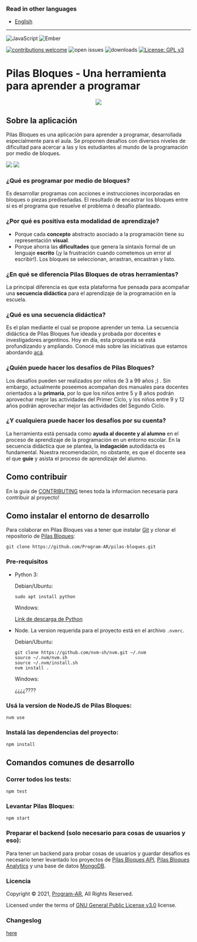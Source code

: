 ### Read in other languages
* [English](https://github.com/Program-AR/pilas-bloques/blob/guidelines/README_en.md)
_____________
![JavaScript](https://img.shields.io/badge/javascript-%23323330.svg?style=for-the-badge&logo=javascript&logoColor=%23F7DF1E)
![Ember](https://img.shields.io/badge/ember-1C1E24?style=for-the-badge&logo=ember.js&logoColor=#D04A37)

[![contributions welcome](https://img.shields.io/badge/contributions-welcome-brightgreen.svg?style=flat)](https://github.com/Program-AR/pilas-bloques/issues)
![open issues](https://badgen.net/github/open-issues/Program-AR/pilas-bloques)
![downloads](https://badgen.net/github/assets-dl/Program-AR/pilas-bloques/1.6.1)
[![License: GPL v3](https://img.shields.io/badge/License-GPLv3-blue.svg)](https://www.gnu.org/licenses/gpl-3.0)

# Pilas Bloques - Una herramienta para aprender a programar

<p align="center">
  <img src="https://pilasbloques.program.ar/online/imagenes/main-logo.png"/>
</p>

## Sobre la aplicación

Pilas Bloques es una aplicación para aprender a programar, desarrollada especialmente para el aula. 
Se proponen desafíos con diversos niveles de dificultad para acercar a las y los estudiantes al mundo de la programación por medio de bloques. 

![](https://github.com/Program-AR/pilas-bloques/blob/master/screenshots/desafios.png)
![](https://github.com/Program-AR/pilas-bloques/blob/master/screenshots/editor.png)

### ¿Qué es programar por medio de bloques? 

Es desarrollar programas con acciones e instrucciones incorporadas en bloques o piezas prediseñadas. El resultado de encastrar los bloques entre sí es el programa que resuelve el problema ó desafío planteado. 

### ¿Por qué es positiva esta modalidad de aprendizaje? 

* Porque cada **concepto** abstracto asociado a la programación tiene su representación **visual**.
* Porque ahorra las **dificultades** que genera la sintaxis formal de un lenguaje **escrito** (¡y la frustración cuando cometemos un error al escribir!). Los bloques se seleccionan, arrastran, encastran y listo.

### ¿En qué se diferencia Pilas Bloques de otras herramientas? 

La principal diferencia es que esta plataforma fue pensada para acompañar una **secuencia didáctica** para el aprendizaje de la programación en la escuela. 

### ¿Qué es una secuencia didáctica?

Es el plan mediante el cual se propone aprender un tema. La secuencia didáctica de Pilas Bloques fue ideada y probada por docentes e investigadores argentinos. Hoy en día, esta propuesta se está profundizando y ampliando. Conocé más sobre las iniciativas que estamos abordando [acá](https://program.ar/mision/). 

### ¿Quién puede hacer los desafíos de Pilas Bloques? 

Los desafíos pueden ser realizados por niños de 3 a 99 años ;) . Sin embargo, actualmente poseemos acompañan dos manuales para docentes orientados a la **primaria**, por lo que los niños entre 5 y 8 años podrán aprovechar mejor las actividades del Primer Ciclo, y los niños entre 9 y 12 años podrán aprovechar mejor las actividades del Segundo Ciclo. 

### ¿Y cualquiera puede hacer los desafíos por su cuenta?

La herramienta está pensada como **ayuda al docente y al alumno** en el proceso de aprendizaje de la programación en un entorno escolar. En la secuencia didáctica que se plantea, la **indagación** autodidacta es fundamental. Nuestra recomendación, no obstante, es que el docente sea el que **guíe** y asista el proceso de aprendizaje del alumno. 


## Como contribuir

En la guia de [CONTRIBUTING](https://github.com/Program-AR/pilas-bloques/blob/guidelines/CONTRIBUTING.md) tenes toda la informacion necesaria para contribuir al proyecto!

## Como instalar el entorno de desarrollo

Para colaborar en Pilas Bloques vas a tener que instalar [Git](https://git-scm.com/) y clonar el repositorio de [Pilas Bloques](https://github.com/Program-AR/pilas-bloques):

```
git clone https://github.com/Program-AR/pilas-bloques.git
```

### Pre-requisitos

* Python 3:

  Debian/Ubuntu:
  ```
  sudo apt install python
  ```
  
  Windows:
  
  [Link de descarga de Python](https://www.python.org/downloads/)
  
  
* Node. La version requerida para el proyecto está en el archivo `.nvmrc`.

  Debian/Ubuntu:
  ```
  git clone https://github.com/nvm-sh/nvm.git ~/.nvm
  source ~/.nvm/nvm.sh
  source ~/.nvm/install.sh
  nvm install .
  ```
  
  Windows:
  
  ¿¿¿¿????

### Usá la version de NodeJS de Pilas Bloques:
```
nvm use
```
  
### Instalá las dependencias del proyecto:
```
npm install
```

## Comandos comunes de desarrollo

### Correr todos los tests:
```
npm test
```

### Levantar Pilas Bloques:
```
npm start
```

### Preparar el backend (solo necesario para cosas de usuarios y eso):

Para tener un backend para probar cosas de usuarios y guardar desafios es necesario tener levantado los proyectos de [Pilas Bloques API](https://github.com/Program-AR/pilas-bloques-api), [Pilas Bloques Analytics](https://github.com/Program-AR/pilas-bloques-analytics) y una base de datos [MongoDB](https://www.mongodb.com/).

### Licencia

Copyright © 2021, [Program-AR](http://program.ar), All Rights Reserved.

Licensed under the terms of [GNU General Public License v3.0](https://github.com/Program-AR/pilas-bloques/blob/master/LICENSE) license.

### Changeslog
[here](notasDeVersion.md)
